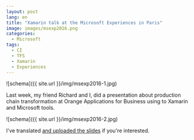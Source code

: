 ```yaml
---
layout: post
lang: en
title: "Xamarin talk at the Microsoft Experiences in Paris"
image: images/msexp2016.png
categories:
  - Microsoft
tags:
  - CI
  - TFS
  - Xamarin
  - Experiences
---
```


![schema]({{ site.url }}/img/msexp2016-1.jpg)

Last week, my friend Richard and I, did a presentation about production chain transformation at Orange Applications for Business using to Xamarin and Microsoft tools.

![schema]({{ site.url }}/img/msexp2016-2.jpg)

I've translated [and uploaded the slides](https://speakerdeck.com/aloisdeniel/microsoft-experiences-2016-talk-xamarin-en) if you're interested.


